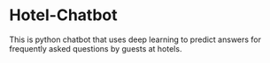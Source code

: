 # Hotel-Chatbot
This is python chatbot that uses deep learning to predict answers for frequently asked questions by guests at hotels.
